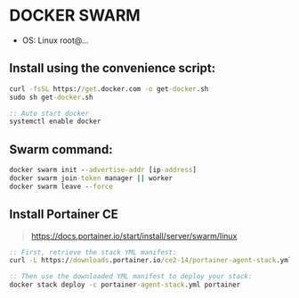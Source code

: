 # DOCKER SWARM

- OS: Linux root@...

## Install using the convenience script:
```cmd
curl -fsSL https://get.docker.com -o get-docker.sh
sudo sh get-docker.sh

:: Auto start docker
systemctl enable docker
```

## Swarm command:
```cmd
docker swarm init --advertise-addr [ip-address]
docker swarm join-token manager || worker
docker swarm leave --force
```

## Install Portainer CE
> https://docs.portainer.io/start/install/server/swarm/linux
```cmd
:: First, retrieve the stack YML manifest:
curl -L https://downloads.portainer.io/ce2-14/portainer-agent-stack.yml -o portainer-agent-stack.yml

:: Then use the downloaded YML manifest to deploy your stack:
docker stack deploy -c portainer-agent-stack.yml portainer
```
